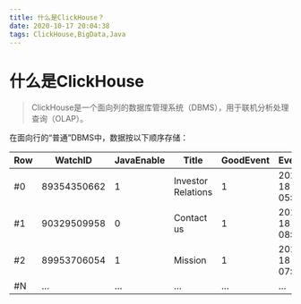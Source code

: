 ```yaml
---
title: 什么是ClickHouse？
date: 2020-10-17 20:04:38
tags: ClickHouse,BigData,Java
---
```


# 什么是ClickHouse

> ClickHouse是一个面向列的数据库管理系统（DBMS），用于联机分析处理查询（OLAP）。

在面向行的“普通”DBMS中，数据按以下顺序存储：

| Row | WatchID | JavaEnable | Title | GoodEvent | EventTime
|---|---|---|---|---|---|
|#0 | 89354350662 | 1 | Investor Relations | 1 | 2016-05-18 05:19:20|
|#1 | 90329509958 | 0 | Contact us | 1 | 2016-05-18 08:10:20|
|#2 | 89953706054 | 1 | Mission | 1 | 2016-05-18 07:38:00|
|#N | … | … | … | … | …|


